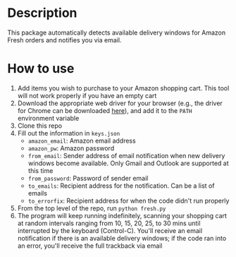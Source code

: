 # Description
This package automatically detects available delivery windows for Amazon Fresh orders and notifies you via email.

# How to use
1. Add items you wish to purchase to your Amazon shopping cart. This tool will not work properly if you have an empty cart
1. Download the appropriate web driver for your browser (e.g., the driver for Chrome can be downloaded [here](https://chromedriver.chromium.org)), and add it to the `PATH` environment variable
1. Clone this repo
1. Fill out the information in `keys.json`
    - `amazon_email`: Amazon email address
    - `amazon_pw`: Amazon password
    - `from_email`: Sender address of email notification when new delivery windows become available. Only Gmail and Outlook are supported at this time
    - `from_password`: Password of sender email
    - `to_emails`: Recipient address for the notification. Can be a list of emails
    - `to_errorfix`: Recipient address for when the code didn't run properly
1. From the top level of the repo, run `python fresh.py`
1. The program will keep running indefinitely, scanning your shopping cart at random intervals ranging from 10, 15, 20, 25, to 30 mins until interrupted by the keyboard (Control-C). You'll receive an email notification if there is an available delivery windows; if the code ran into an error, you'll receive the full trackback via email
